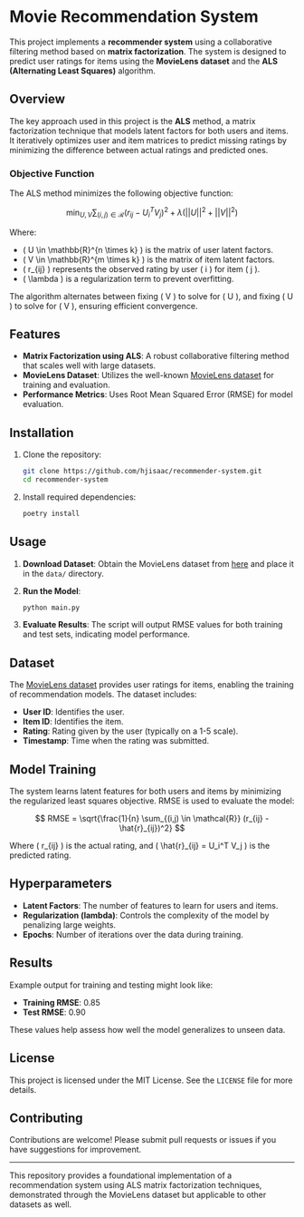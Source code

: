 # Movie Recommendation System

This project implements a **recommender system** using a collaborative filtering method based on **matrix factorization**. The system is designed to predict user ratings for items using the **MovieLens dataset** and the **ALS (Alternating Least Squares)** algorithm.

## Overview

The key approach used in this project is the **ALS** method, a matrix factorization technique that models latent factors for both users and items. It iteratively optimizes user and item matrices to predict missing ratings by minimizing the difference between actual ratings and predicted ones.

### Objective Function

The ALS method minimizes the following objective function:

$$
\min_{U, V} \sum_{(i,j) \in \mathcal{R}} (r_{ij} - U_i^T V_j)^2 + \lambda (||U||^2 + ||V||^2)
$$

Where:
- \( U \in \mathbb{R}^{n \times k} \) is the matrix of user latent factors.
- \( V \in \mathbb{R}^{m \times k} \) is the matrix of item latent factors.
- \( r_{ij} \) represents the observed rating by user \( i \) for item \( j \).
- \( \lambda \) is a regularization term to prevent overfitting.

The algorithm alternates between fixing \( V \) to solve for \( U \), and fixing \( U \) to solve for \( V \), ensuring efficient convergence.

## Features

- **Matrix Factorization using ALS**: A robust collaborative filtering method that scales well with large datasets.
- **MovieLens Dataset**: Utilizes the well-known [MovieLens dataset](https://grouplens.org/datasets/movielens/) for training and evaluation.
- **Performance Metrics**: Uses Root Mean Squared Error (RMSE) for model evaluation.

## Installation

1. Clone the repository:
   ```bash
   git clone https://github.com/hjisaac/recommender-system.git
   cd recommender-system
   ```

2. Install required dependencies:
   ```bash
   poetry install
   ```

## Usage

1. **Download Dataset**: Obtain the MovieLens dataset from [here](https://grouplens.org/datasets/movielens/) and place it in the `data/` directory.

2. **Run the Model**:
   ```bash
   python main.py
   ```

3. **Evaluate Results**: The script will output RMSE values for both training and test sets, indicating model performance.

## Dataset

The [MovieLens dataset](https://grouplens.org/datasets/movielens/) provides user ratings for items, enabling the training of recommendation models. The dataset includes:
- **User ID**: Identifies the user.
- **Item ID**: Identifies the item.
- **Rating**: Rating given by the user (typically on a 1-5 scale).
- **Timestamp**: Time when the rating was submitted.

## Model Training

The system learns latent features for both users and items by minimizing the regularized least squares objective. RMSE is used to evaluate the model:

$$
RMSE = \sqrt{\frac{1}{n} \sum_{(i,j) \in \mathcal{R}} (r_{ij} - \hat{r}_{ij})^2}
$$

Where \( r_{ij} \) is the actual rating, and \( \hat{r}_{ij} = U_i^T V_j \) is the predicted rating.

## Hyperparameters

- **Latent Factors**: The number of features to learn for users and items.
- **Regularization (lambda)**: Controls the complexity of the model by penalizing large weights.
- **Epochs**: Number of iterations over the data during training.

## Results

Example output for training and testing might look like:

- **Training RMSE**: 0.85
- **Test RMSE**: 0.90

These values help assess how well the model generalizes to unseen data.

## License

This project is licensed under the MIT License. See the `LICENSE` file for more details.

## Contributing

Contributions are welcome! Please submit pull requests or issues if you have suggestions for improvement.

---

This repository provides a foundational implementation of a recommendation system using ALS matrix factorization techniques, demonstrated through the MovieLens dataset but applicable to other datasets as well.
